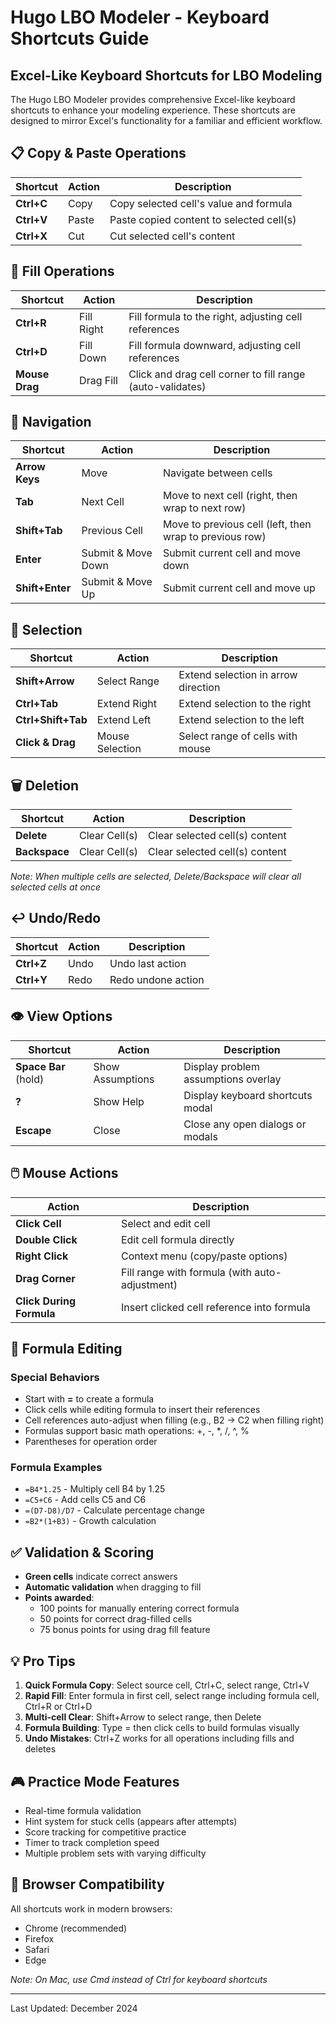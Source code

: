 # Hugo LBO Modeler - Keyboard Shortcuts Guide

## Excel-Like Keyboard Shortcuts for LBO Modeling

The Hugo LBO Modeler provides comprehensive Excel-like keyboard shortcuts to enhance your modeling experience. These shortcuts are designed to mirror Excel's functionality for a familiar and efficient workflow.

## 📋 Copy & Paste Operations

| Shortcut | Action | Description |
|----------|--------|-------------|
| **Ctrl+C** | Copy | Copy selected cell's value and formula |
| **Ctrl+V** | Paste | Paste copied content to selected cell(s) |
| **Ctrl+X** | Cut | Cut selected cell's content |

## 🔄 Fill Operations

| Shortcut | Action | Description |
|----------|--------|-------------|
| **Ctrl+R** | Fill Right | Fill formula to the right, adjusting cell references |
| **Ctrl+D** | Fill Down | Fill formula downward, adjusting cell references |
| **Mouse Drag** | Drag Fill | Click and drag cell corner to fill range (auto-validates) |

## 🧭 Navigation

| Shortcut | Action | Description |
|----------|--------|-------------|
| **Arrow Keys** | Move | Navigate between cells |
| **Tab** | Next Cell | Move to next cell (right, then wrap to next row) |
| **Shift+Tab** | Previous Cell | Move to previous cell (left, then wrap to previous row) |
| **Enter** | Submit & Move Down | Submit current cell and move down |
| **Shift+Enter** | Submit & Move Up | Submit current cell and move up |

## 🎯 Selection

| Shortcut | Action | Description |
|----------|--------|-------------|
| **Shift+Arrow** | Select Range | Extend selection in arrow direction |
| **Ctrl+Tab** | Extend Right | Extend selection to the right |
| **Ctrl+Shift+Tab** | Extend Left | Extend selection to the left |
| **Click & Drag** | Mouse Selection | Select range of cells with mouse |

## 🗑️ Deletion

| Shortcut | Action | Description |
|----------|--------|-------------|
| **Delete** | Clear Cell(s) | Clear selected cell(s) content |
| **Backspace** | Clear Cell(s) | Clear selected cell(s) content |

*Note: When multiple cells are selected, Delete/Backspace will clear all selected cells at once*

## ↩️ Undo/Redo

| Shortcut | Action | Description |
|----------|--------|-------------|
| **Ctrl+Z** | Undo | Undo last action |
| **Ctrl+Y** | Redo | Redo undone action |

## 👁️ View Options

| Shortcut | Action | Description |
|----------|--------|-------------|
| **Space Bar** (hold) | Show Assumptions | Display problem assumptions overlay |
| **?** | Show Help | Display keyboard shortcuts modal |
| **Escape** | Close | Close any open dialogs or modals |

## 🖱️ Mouse Actions

| Action | Description |
|--------|-------------|
| **Click Cell** | Select and edit cell |
| **Double Click** | Edit cell formula directly |
| **Right Click** | Context menu (copy/paste options) |
| **Drag Corner** | Fill range with formula (with auto-adjustment) |
| **Click During Formula** | Insert clicked cell reference into formula |

## 📝 Formula Editing

### Special Behaviors
- Start with **=** to create a formula
- Click cells while editing formula to insert their references
- Cell references auto-adjust when filling (e.g., B2 → C2 when filling right)
- Formulas support basic math operations: +, -, *, /, ^, %
- Parentheses for operation order

### Formula Examples
- `=B4*1.25` - Multiply cell B4 by 1.25
- `=C5+C6` - Add cells C5 and C6
- `=(D7-D8)/D7` - Calculate percentage change
- `=B2*(1+B3)` - Growth calculation

## ✅ Validation & Scoring

- **Green cells** indicate correct answers
- **Automatic validation** when dragging to fill
- **Points awarded**:
  - 100 points for manually entering correct formula
  - 50 points for correct drag-filled cells
  - 75 bonus points for using drag fill feature

## 💡 Pro Tips

1. **Quick Formula Copy**: Select source cell, Ctrl+C, select range, Ctrl+V
2. **Rapid Fill**: Enter formula in first cell, select range including formula cell, Ctrl+R or Ctrl+D
3. **Multi-cell Clear**: Shift+Arrow to select range, then Delete
4. **Formula Building**: Type = then click cells to build formulas visually
5. **Undo Mistakes**: Ctrl+Z works for all operations including fills and deletes

## 🎮 Practice Mode Features

- Real-time formula validation
- Hint system for stuck cells (appears after attempts)
- Score tracking for competitive practice
- Timer to track completion speed
- Multiple problem sets with varying difficulty

## 📱 Browser Compatibility

All shortcuts work in modern browsers:
- Chrome (recommended)
- Firefox
- Safari
- Edge

*Note: On Mac, use Cmd instead of Ctrl for keyboard shortcuts*

---

Last Updated: December 2024